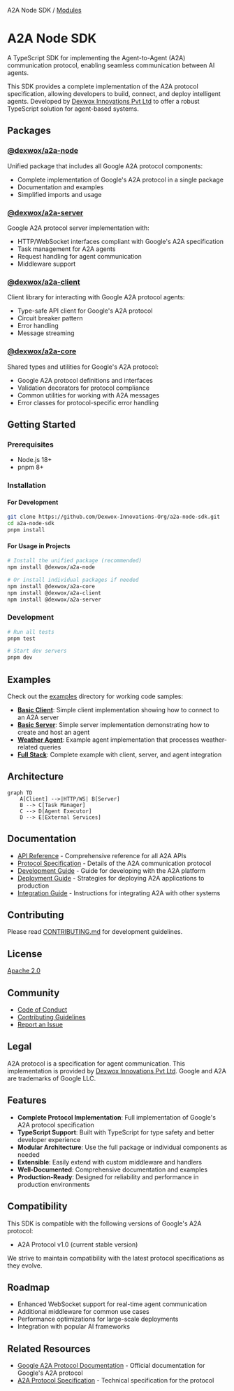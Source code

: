 A2A Node SDK / [Modules](modules.md)

# A2A Node SDK

A TypeScript SDK for implementing the Agent-to-Agent (A2A) communication protocol, enabling seamless communication between AI agents.

This SDK provides a complete implementation of the A2A protocol specification, allowing developers to build, connect, and deploy intelligent agents. Developed by [Dexwox Innovations Pvt Ltd](https://dexwox.com) to offer a robust TypeScript solution for agent-based systems.

## Packages

### [@dexwox/a2a-node](/a2a-node)
Unified package that includes all Google A2A protocol components:
- Complete implementation of Google's A2A protocol in a single package
- Documentation and examples
- Simplified imports and usage

### [@dexwox/a2a-server](/packages/server)
Google A2A protocol server implementation with:
- HTTP/WebSocket interfaces compliant with Google's A2A specification
- Task management for A2A agents
- Request handling for agent communication
- Middleware support

### [@dexwox/a2a-client](/packages/client)
Client library for interacting with Google A2A protocol agents:
- Type-safe API client for Google's A2A protocol
- Circuit breaker pattern
- Error handling
- Message streaming

### [@dexwox/a2a-core](/packages/core)
Shared types and utilities for Google's A2A protocol:
- Google A2A protocol definitions and interfaces
- Validation decorators for protocol compliance
- Common utilities for working with A2A messages
- Error classes for protocol-specific error handling

## Getting Started

### Prerequisites
- Node.js 18+
- pnpm 8+

### Installation

#### For Development
```bash
git clone https://github.com/Dexwox-Innovations-Org/a2a-node-sdk.git
cd a2a-node-sdk
pnpm install
```

#### For Usage in Projects
```bash
# Install the unified package (recommended)
npm install @dexwox/a2a-node

# Or install individual packages if needed
npm install @dexwox/a2a-core
npm install @dexwox/a2a-client
npm install @dexwox/a2a-server
```

### Development
```bash
# Run all tests
pnpm test

# Start dev servers
pnpm dev
```

## Examples

Check out the [examples](/examples) directory for working code samples:

- **[Basic Client](/examples/basic-client)**: Simple client implementation showing how to connect to an A2A server
- **[Basic Server](/examples/basic-server)**: Simple server implementation demonstrating how to create and host an agent
- **[Weather Agent](/examples/weather-agent)**: Example agent implementation that processes weather-related queries
- **[Full Stack](/examples/full-stack)**: Complete example with client, server, and agent integration

## Architecture

```mermaid
graph TD
    A[Client] -->|HTTP/WS| B[Server]
    B --> C[Task Manager]
    C --> D[Agent Executor]
    D --> E[External Services]
```

## Documentation

- [API Reference](/docs/api.md) - Comprehensive reference for all A2A APIs
- [Protocol Specification](/docs/protocol.md) - Details of the A2A communication protocol
- [Development Guide](/docs/development.md) - Guide for developing with the A2A platform
- [Deployment Guide](/docs/deployment.md) - Strategies for deploying A2A applications to production
- [Integration Guide](/docs/integration.md) - Instructions for integrating A2A with other systems

## Contributing

Please read [CONTRIBUTING.md](CONTRIBUTING.md) for development guidelines.

## License

[Apache 2.0](LICENSE)

## Community

- [Code of Conduct](CODE_OF_CONDUCT.md)
- [Contributing Guidelines](CONTRIBUTING.md)
- [Report an Issue](https://github.com/Dexwox-Innovations-Org/a2a-node-sdk/issues)

## Legal

A2A protocol is a specification for agent communication. This implementation is provided by [Dexwox Innovations Pvt Ltd](https://dexwox.com). Google and A2A are trademarks of Google LLC.

## Features

- **Complete Protocol Implementation**: Full implementation of Google's A2A protocol specification
- **TypeScript Support**: Built with TypeScript for type safety and better developer experience
- **Modular Architecture**: Use the full package or individual components as needed
- **Extensible**: Easily extend with custom middleware and handlers
- **Well-Documented**: Comprehensive documentation and examples
- **Production-Ready**: Designed for reliability and performance in production environments

## Compatibility

This SDK is compatible with the following versions of Google's A2A protocol:

- A2A Protocol v1.0 (current stable version)

We strive to maintain compatibility with the latest protocol specifications as they evolve.

## Roadmap

- Enhanced WebSocket support for real-time agent communication
- Additional middleware for common use cases
- Performance optimizations for large-scale deployments
- Integration with popular AI frameworks

## Related Resources

- [Google A2A Protocol Documentation](https://developers.google.com/agent-to-agent) - Official documentation for Google's A2A protocol
- [A2A Protocol Specification](https://developers.google.com/agent-to-agent/reference) - Technical specification for the protocol
